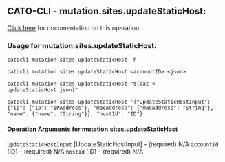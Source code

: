 
## CATO-CLI - mutation.sites.updateStaticHost:
[Click here](https://api.catonetworks.com/documentation/#mutation-updateStaticHost) for documentation on this operation.

### Usage for mutation.sites.updateStaticHost:

`catocli mutation sites updateStaticHost -h`

`catocli mutation sites updateStaticHost <accountID> <json>`

`catocli mutation sites updateStaticHost "$(cat < updateStaticHost.json)"`

`catocli mutation sites updateStaticHost '{"UpdateStaticHostInput": {"ip": {"ip": "IPAddress"}, "macAddress": {"macAddress": "String"}, "name": {"name": "String"}}, "hostId": "ID"}'`

#### Operation Arguments for mutation.sites.updateStaticHost ####
`UpdateStaticHostInput` [UpdateStaticHostInput] - (required) N/A 
`accountId` [ID] - (required) N/A 
`hostId` [ID] - (required) N/A 
